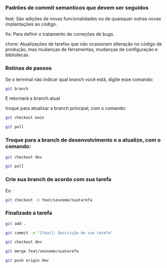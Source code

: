 ### Padrões de commit semanticos que devem ser seguidos

feat: São adições de novas funcionalidades ou de quaisquer outras novas implantações ao código.

fix: Para definir o tratamento de correções de bugs.

chore: Atualizações de tarefas que não ocasionam alteração no código de produção, mas mudanças de ferramentas, mudanças de configuração e bibliotecas.

### Rotinas de passos

Se o terminal não indicar qual branch você está, digite esse comando:

```bash
git branch
```

E retornará a branch atual

troque para atualizar a branch principal, com o comando:

```bash 
git checkout main
```

```bash
git pull
```

### Troque para a branch de desenvolvimento e a atualize, com o comando:
```bash
git checkout dev
```
```bash
git pull
```

### Crie sua branch de acordo com sua tarefa

Ex:
```bash
git checkout -b feat/seunome/suatarefa
```

### Finalizado a tarefa

```bash
git add .
```
```bash
git commit -m "[feat]: Descrição de sua tarefa"
```
```bash
git checkout dev
```
```bash
git merge feat/seunome/suatarefa
```
```bash
git push origin dev
```

